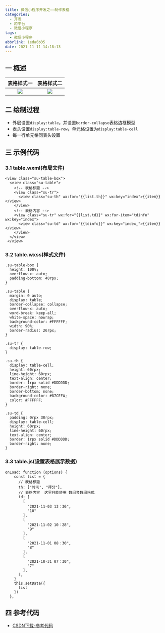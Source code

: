 ```yaml
---
title: 微信小程序开发之——制作表格
categories:
  - 开发
  - 跨平台
  - 微信小程序
tags:
  - 微信小程序
abbrlink: 1eda6b35
date: 2021-11-11 14:18:13
---
```

## 一 概述

| 表格样式一 | 表格样式二 |
| :--------: | :--------: |
|   ![][1]   |   ![][2]   |

<!--more-->

## 二 绘制过程

* 外层设置`display:table`，并设置`border-collapse`表格边框模型
* 表头设置`display:table-row`，单元格设置为`display:table-cell`
* 每一行单元格同表头设置

## 三 示例代码

### 3.1 table.wxml(布局文件)

```
<view class="su-table-box">
  <view class="su-table">
    <!-- 表格标题 -->
    <view class="su-tr">
      <view class="su-th" wx:for="{{list.th}}" wx:key="index">{{item}}</view>
    </view>
    <!-- 表格内容 -->
    <view class="su-tr" wx:for="{{list.td}}" wx:for-item="tdinfo" wx:key="index">
      <view class="su-td" wx:for="{{tdinfo}}" wx:key="index_">{{item}}</view>
    </view>
  </view>
 </view> 
```

### 3.2 table.wxss(样式文件)

```
.su-table-box {
  height: 100%;
  overflow-x: auto;
  padding-bottom: 40rpx;
}

.su-table {
  margin: 0 auto;
  display: table;
  border-collapse: collapse;
  overflow-x: auto;
  word-break: keep-all;
  white-space: nowrap;
  background-color: #FFFFFF;
  width: 90%;
  border-radius: 20rpx;
}

.su-tr {
  display: table-row;
}

.su-th {
  display: table-cell;
  height: 60rpx;
  line-height: 60rpx;
  text-align: center;
  border: 1rpx solid #DDDDDD;
  border-right: none;
  border-bottom: none;
  background-color: #87CEFA;
  color: #FFFFFF;
}

.su-td {
  padding: 0rpx 30rpx;
  display: table-cell;
  height: 60rpx;
  line-height: 60rpx;
  text-align: center;
  border: 1rpx solid #DDDDDD;
  border-right: none;
}
```

### 3.3 table.js(设置表格展示数据)

```
onLoad: function (options) {
    const list = {
      // 表格标题
      th: ["时间", "得分"],
      // 表格内容  这里只能使用 数组套数组格式
      td: [
        [
          "2021-11-03 13：36",
          "10"
        ],
        [
          "2021-11-02 10：28",
          "9"
        ],
        [
          "2021-11-01 08：30",
          "8"
        ],
        [
          "2021-10-31 07：30",
          "7"
        ],
      ],
    }
    this.setData({
      list
    })
  },
```

## 四 参考代码

* [CSDN下载-参考代码](https://download.csdn.net/download/Calvin_zhou/40195054)





[1]:https://cdn.jsdelivr.net/gh/PGzxc/CDN@master/blog-wechat/wechat-table-top-view.png
[2]:https://cdn.jsdelivr.net/gh/PGzxc/CDN@master/blog-wechat/wechat-table-left-view.png

